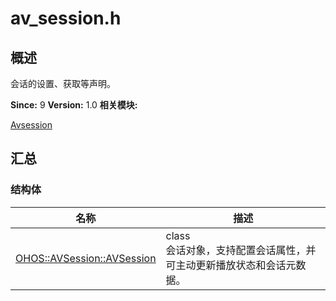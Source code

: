# av_session.h


## 概述

会话的设置、获取等声明。

**Since:**
9
**Version:**
1.0
**相关模块:**

[Avsession](avsession.md)


## 汇总


### 结构体

  | 名称 | 描述 | 
| -------- | -------- |
| [OHOS::AVSession::AVSession](_o_h_o_s_1_1_a_v_session_1_1_a_v_session.md) | class<br/>会话对象，支持配置会话属性，并可主动更新播放状态和会话元数据。  | 
